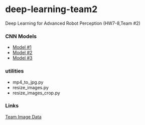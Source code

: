 # deep-learning-team2
Deep Learning for Advanced Robot Perception (HW7-8,Team #2)

### CNN Models
- [Model #1](https://github.com/mech0ctopus/deep-learning-team2/blob/master/kyle/model_1.py)
- [Model #2](https://github.com/mech0ctopus/deep-learning-team2/blob/master/craig/cnn_large.py)
- [Model #3](https://github.com/mech0ctopus/deep-learning-team2/blob/master/brian/cnn_large.py)

### utilities
- mp4_to_jpg.py
- resize_images.py
- resize_images_crop.py

### Links
[Team Image Data](https://docs.google.com/spreadsheets/d/1N2vbFvZhwCMCQ2BgsrcwBREqnFJQC3pFeYilQ8E2qik/edit#gid=0)
